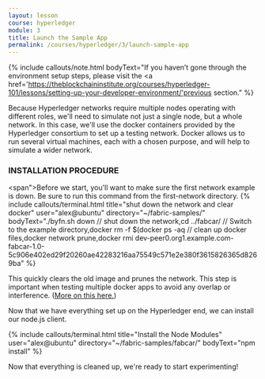 ```yaml
---
layout: lesson
course: hyperledger
module: 3
title: Launch the Sample App
permalink: /courses/hyperledger/3/launch-sample-app
---
```


{% include callouts/note.html
    bodyText="If you haven’t gone through the environment setup steps, please visit the <a href='https://theblockchaininstitute.org/courses/hyperledger-101/lessons/setting-up-your-developer-environment/'previous section</a>."
%}

Because Hyperledger networks require multiple nodes operating with different roles, we'll need to simulate not just a single node, but a whole network. In this case, we'll use the docker containers provided by the Hyperledger consortium to set up a testing network. Docker allows us to run several virtual machines, each with a chosen purpose, and will help to simulate a wider network.

<h3><b>INSTALLATION PROCEDURE</b></h3>


<span">Before we start, you'll want to make sure the first network example is down. Be sure to run this command from the first-network directory.</span>
{% include callouts/terminal.html
    title="shut down the network and clear docker"
    user="alex@ubuntu"
    directory="~/fabric-samples/"
    bodyText="./byfn.sh down // shut down the network,cd ../fabcar/ // Switch to the example directory,docker rm -f $(docker ps -aq // clean up docker files,docker network prune,docker rmi dev-peer0.org1.example.com-fabcar-1.0-5c906e402ed29f20260ae42283216aa75549c571e2e380f3615826365d8269ba"
%}   

This quickly clears the old image and prunes the network. This step is important when testing multiple docker apps to avoid any overlap or interference. (<a href="https://docs.docker.com/engine/reference/commandline/rmi/">More on this here.</a>)

Now that we have everything set up on the Hyperledger end, we can install our node.js client. 

{% include callouts/terminal.html
    title="Install the Node Modules"
    user="alex@ubuntu"
    directory="~/fabric-samples/fabcar/"
    bodyText="npm install"
%}     

Now that everything is cleaned up, we're ready to start experimenting!
